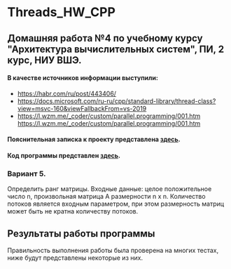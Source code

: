 # Threads_HW_CPP
## Домашняя работа №4 по учебному курсу "Архитектура вычислительных систем", ПИ, 2 курс, НИУ ВШЭ. 
#### В качестве источников информации выступили:
<!--ts-->
  * https://habr.com/ru/post/443406/ <br />
  * https://docs.microsoft.com/ru-ru/cpp/standard-library/thread-class?view=msvc-160&viewFallbackFrom=vs-2019 <br />
  * https://l.wzm.me/_coder/custom/parallel.programming/001.htm <br />
  https://l.wzm.me/_coder/custom/parallel.programming/001.htm <br />
<!--te-->
#### Пояснительная записка к проекту представлена [здесь]().
#### Код программы представлен [здесь]().
### Вариант 5. 
Определить ранг матрицы. Входные данные: целое положительное число n, произвольная матрица А размерности n х n. Количество потоков является входным параметром, при этом размерность матриц может быть не кратна количеству потоков.
## Результаты работы программы
Правильность выполнения работы была проверена на многих тестах, ниже будут представлены некоторые из них.
